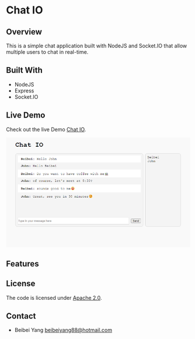 # Chat IO

## Overview
This is a simple chat application built with NodeJS and Socket.IO that allow multiple users to chat in real-time.

## Built With
- NodeJS
- Express
- Socket.IO

## Live Demo

Check out the live Demo [Chat IO](https://chatio.beibeiyang.dev/).

[![ChatIO](screenshot.png)](https://chatio.beibeiyang.dev/)

## Features


## License
The code is licensed under [Apache 2.0](https://www.apache.org/licenses/LICENSE-2.0.txt).

## Contact
- Beibei Yang [beibeiyang88@hotmail.com](mailto:beibeiyang88@hotmail.com)
